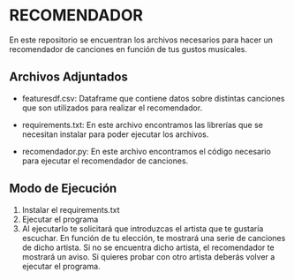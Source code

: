 # RECOMENDADOR

En este repositorio se encuentran los archivos necesarios para hacer un recomendador de canciones en función de tus gustos musicales.

## Archivos Adjuntados

- featuresdf.csv: Dataframe que contiene datos sobre distintas canciones que son utilizados para realizar el recomendador.

- requirements.txt: En este archivo encontramos las librerías que se necesitan instalar para poder ejecutar los archivos.

- recomendador.py: En este archivo encontramos el código necesario para ejecutar el recomendador de canciones.

## Modo de Ejecución

1. Instalar el requirements.txt
2. Ejecutar el programa
3. Al ejecutarlo te solicitará que introduzcas el artista que te gustaría escuchar. En función de tu elección, te mostrará una serie de canciones de dicho artista. Si no se encuentra dicho artista, el recomendador te mostrará un aviso. Si quieres probar con otro artista deberás volver a ejecutar el programa.
